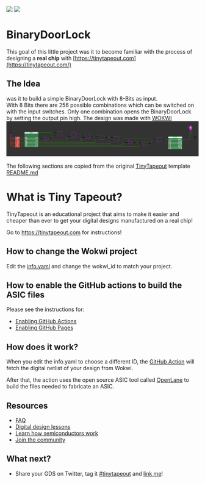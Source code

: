 ![](../../workflows/gds/badge.svg) ![](../../workflows/docs/badge.svg)

# BinaryDoorLock
This goal of this little project was it to become familiar with the process of designing a **real chip** with [https://tinytapeout.com](https://tinytapeout.com/)

## The Idea
was it to build a simple BinaryDoorLock with 8-Bits as input.  
With 8 Bits there are 256 possible combinations which can be switched on with the input switches. 
Only one combination opens the BinaryDoorLock by setting the output pin high. The design was made with [WOKWI](https://wokwi.com/projects/359387860730498049)
![](./media_assets/screenshot.png)

The following sections are copied from the original [TinyTapeout](https://tinytapeout.com) template [README.md](https://github.com/TinyTapeout/tt03-submission-template/blob/main/README.md)

# What is Tiny Tapeout?

TinyTapeout is an educational project that aims to make it easier and cheaper than ever to get your digital designs manufactured on a real chip!

Go to https://tinytapeout.com for instructions!

## How to change the Wokwi project

Edit the [info.yaml](info.yaml) and change the wokwi_id to match your project.

## How to enable the GitHub actions to build the ASIC files

Please see the instructions for:

* [Enabling GitHub Actions](https://tinytapeout.com/faq/#when-i-commit-my-change-the-gds-action-isnt-running)
* [Enabling GitHub Pages](https://tinytapeout.com/faq/#my-github-action-is-failing-on-the-pages-part)

## How does it work?

When you edit the info.yaml to choose a different ID, the [GitHub Action](.github/workflows/gds.yaml) will fetch the digital netlist of your design from Wokwi.

After that, the action uses the open source ASIC tool called [OpenLane](https://www.zerotoasiccourse.com/terminology/openlane/) to build the files needed to fabricate an ASIC.

## Resources

* [FAQ](https://tinytapeout.com/faq/)
* [Digital design lessons](https://tinytapeout.com/digital_design/)
* [Learn how semiconductors work](https://tinytapeout.com/siliwiz/)
* [Join the community](https://discord.gg/rPK2nSjxy8)

## What next?

* Share your GDS on Twitter, tag it [#tinytapeout](https://twitter.com/hashtag/tinytapeout?src=hashtag_click) and [link me](https://twitter.com/matthewvenn)!
